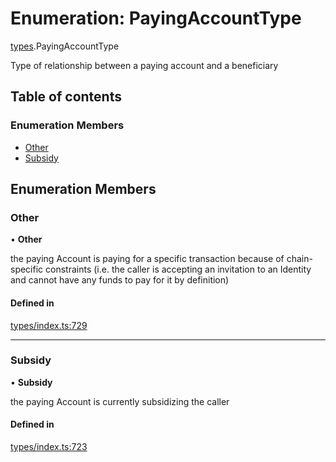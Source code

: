 # Enumeration: PayingAccountType

[types](../wiki/types).PayingAccountType

Type of relationship between a paying account and a beneficiary

## Table of contents

### Enumeration Members

- [Other](../wiki/types.PayingAccountType#other)
- [Subsidy](../wiki/types.PayingAccountType#subsidy)

## Enumeration Members

### Other

• **Other**

the paying Account is paying for a specific transaction because of
  chain-specific constraints (i.e. the caller is accepting an invitation to an Identity
  and cannot have any funds to pay for it by definition)

#### Defined in

[types/index.ts:729](https://github.com/PolymathNetwork/polymesh-sdk/blob/49113a20/src/types/index.ts#L729)

___

### Subsidy

• **Subsidy**

the paying Account is currently subsidizing the caller

#### Defined in

[types/index.ts:723](https://github.com/PolymathNetwork/polymesh-sdk/blob/49113a20/src/types/index.ts#L723)
